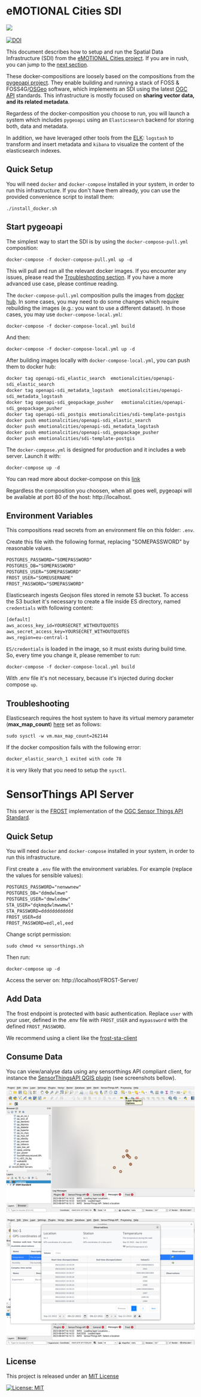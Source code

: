 # eMOTIONAL Cities SDI

<img src="https://raw.githubusercontent.com/doublebyte1/yellow-bricks/master/dist/assets/img/portfolio/ecities.svg" width="200">

[![DOI](https://zenodo.org/badge/495373503.svg)](https://zenodo.org/badge/latestdoi/495373503)

This document describes how to setup and run the Spatial Data Infrastructure (SDI) from the [eMOTIONAL Cities project](https://emotionalcities-h2020.eu/). If you are in rush, you can jump to the [next section](#Quick-Setup).

These docker-compositions are loosely based on the compositions from the [pygeoapi project](https://pygeoapi.io/). They enable building and running a stack of FOSS & FOSS4G/[OSGeo](https://www.osgeo.org/) software, which implements an SDI using the latest [OGC API](https://ogcapi.ogc.org/) standards. This infrastructure is mostly focused on **sharing vector data, and its related metadata**.

Regardess of the docker-composition you choose to run, you will launch a system which includes `pygeoapi` using an `Elasticsearch` backend for storing both, data and metadata. 

In addition, we have leveraged other tools from the [ELK](https://www.elastic.co/what-is/elk-stack): `logstash` to transform and insert metadata and `kibana` to visualize the content of the elasticsearch indexes.

## Quick Setup

You will need `docker` and `docker-compose` installed in your system, in order to run this infrastructure. If you don't have them already, you can use the provided convenience script to install them:

```
./install_docker.sh
```

## Start pygeoapi

The simplest way to start the SDI is by using the `docker-compose-pull.yml` composition:

```
docker-compose -f docker-compose-pull.yml up -d
```

This will pull and run all the relevant docker images. If you encounter any issues, please read the [Troubleshooting section](#Troubleshooting). If you have a more advanced use case, please continue reading.

The `docker-compose-pull.yml` composition pulls the images from [docker hub](https://hub.docker.com/orgs/emotionalcities). In some cases, you may need to do some changes which require rebuilding the images (e.g.: you want to use a different dataset). In those cases, you may use `docker-compose-local.yml`:

```
docker-compose -f docker-compose-local.yml build
```

And then:

```
docker-compose -f docker-compose-local.yml up -d
```

After building images locally with ```docker-compose-local.yml```, you can push them to docker hub:

```
docker tag openapi-sdi_elastic_search  emotionalcities/openapi-sdi_elastic_search
docker tag openapi-sdi_metadata_logstash  emotionalcities/openapi-sdi_metadata_logstash
docker tag openapi-sdi_geopackage_pusher   emotionalcities/openapi-sdi_geopackage_pusher
docker tag openapi-sdi_postgis emotionalcities/sdi-template-postgis
docker push emotionalcities/openapi-sdi_elastic_search
docker push emotionalcities/openapi-sdi_metadata_logstash
docker push emotionalcities/openapi-sdi_geopackage_pusher
docker push emotionalcities/sdi-template-postgis
```

The `docker-compose.yml` is designed for production and it includes a web server. Launch it with:

```
docker-compose up -d
```

You can read more about docker-compose on this [link](https://docs.docker.com/compose/gettingstarted/)

Regardless the composition you choosen, when all goes well, pygeoapi will be available at port 80 of the host: http://localhost.

## Environment Variables

This compositions read secrets from an environment file on this folder: ```.env```.

Create this file with the following format, replacing "SOMEPASSWORD" by reasonable values.

```
POSTGRES_PASSWORD="SOMEPASSWORD"
POSTGRES_DB="SOMEPASSWORD"
POSTGRES_USER="SOMEPASSWORD"
FROST_USER="SOMEUSERNAME"
FROST_PASSWORD="SOMEPASSWORD"
```

Elasticsearch ingests Geojson files stored in remote S3 bucket. To access the S3 bucket it's necessary to create a file inside ES directory, named `credentials` with following content:

```
[default]
aws_access_key_id=YOURSECRET_WITHOUTQUOTES
aws_secret_access_key=YOURSECRET_WITHOUTQUOTES
aws_region=eu-central-1
```

`ES/credentials` is loaded in the image, so it must exists during build time. So, every time you change it, please remember to run:

```
docker-compose -f docker-compose-local.yml build
```

With .env file it's not necessary, because it's injected during docker compose `up`.

## Troubleshooting

Elasticsearch requires the host system to have its virtual memory
parameter (**max_map_count**) [here](https://www.elastic.co/guide/en/elasticsearch/reference/current/vm-max-map-count.html)
set as follows:

```
sudo sysctl -w vm.max_map_count=262144
```

If the docker composition fails with the following error:
```
docker_elastic_search_1 exited with code 78
```

it is very likely that you need to setup the `sysctl`.


# SensorThings API Server

This server is the [FROST](https://fraunhoferiosb.github.io/FROST-Server/deployment/docker.html) implementation of the [OGC Sensor Things API Standard](https://docs.ogc.org/is/18-088/18-088.html).

## Quick Setup

You will need `docker` and `docker-compose` installed in your system, in order to run this infrastructure. 

First create a `.env` file with the environment variables. For example (replace the values for sensible values):

```
POSTGRES_PASSWORD="nenwwnew"
POSTGRES_DB="ddmdwlmwe"
POSTGRES_USER="dmwledmw"
STA_USER="dqkmqdwlmwwmwl"
STA_PASSWORD=dddddddddddd
FROST_USER=dd
FROST_PASSWORD=edl,el,eed
```

Change script permission:

```
sudo chmod +x sensorthings.sh
```

Then run:

```
docker-compose up -d
```

Access the server on:
http://localhost/FROST-Server/

## Add Data

The frost endpoint is protected with basic authentication. Replace `user` with your user, defined in the .env file with `FROST_USER` and `mypassword` with the defined  `FROST_PASSWORD`.

We recommend using a client like the [frost-sta-client](https://pypi.org/project/frost-sta-client/)

## Consume Data

You can view/analyse data using any sensorthings API compliant client, for instance the [SensorThingsAPI QGIS plugin](https://github.com/AirBreak-UIA/SensorThingsAPI_QGIS-plugin) (see screenshots bellow).

![screenshot of the SensorThingsAPI QGIS plugin](./frost/sta2.png)

![screenshot of the SensorThingsAPI QGIS plugin](./frost/sta1.png) 

## License

This project is released under an [MIT License](./LICENSE)

[![License: MIT](https://img.shields.io/badge/License-MIT-yellow.svg)](https://opensource.org/licenses/MIT)
